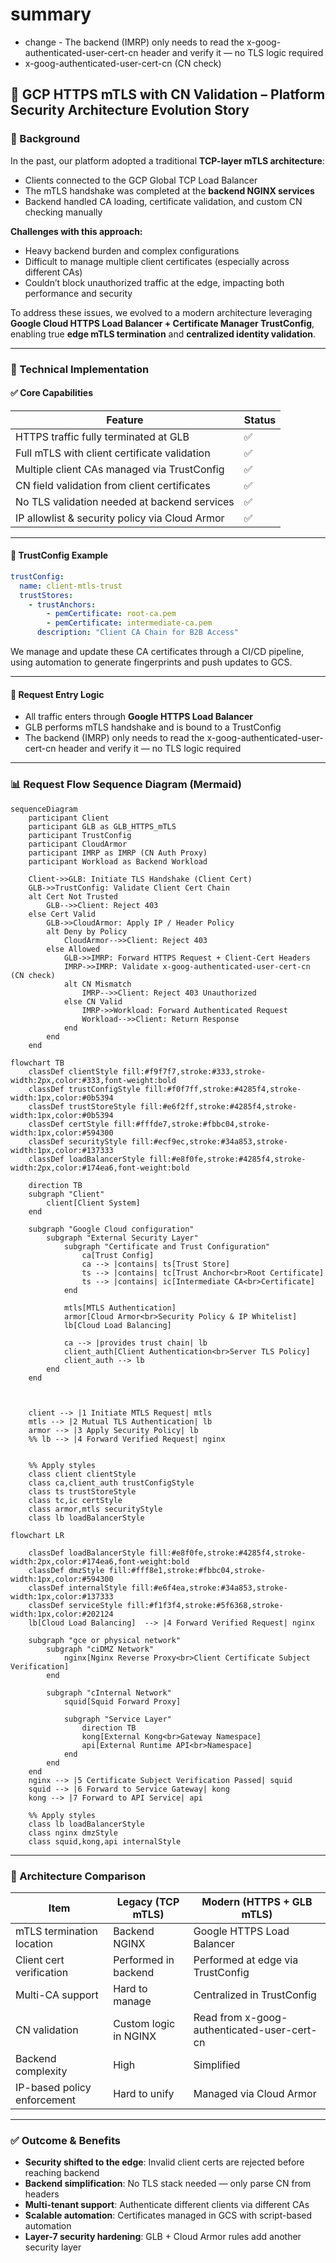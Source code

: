 # summary
- change - The backend (IMRP) only needs to read the x-goog-authenticated-user-cert-cn header and verify it — no TLS logic required
- x-goog-authenticated-user-cert-cn (CN check)

## **🔐 GCP HTTPS mTLS with CN Validation – Platform Security Architecture Evolution Story**

### **📌 Background**

In the past, our platform adopted a traditional **TCP-layer mTLS architecture**:

- Clients connected to the GCP Global TCP Load Balancer
- The mTLS handshake was completed at the **backend NGINX services**
- Backend handled CA loading, certificate validation, and custom CN checking manually

**Challenges with this approach:**

- Heavy backend burden and complex configurations
- Difficult to manage multiple client certificates (especially across different CAs)
- Couldn’t block unauthorized traffic at the edge, impacting both performance and security

To address these issues, we evolved to a modern architecture leveraging **Google Cloud HTTPS Load Balancer + Certificate Manager TrustConfig**, enabling true **edge mTLS termination** and **centralized identity validation**.

---

### **🔧 Technical Implementation**

#### **✅ Core Capabilities**

| **Feature**                                    | **Status** |
| ---------------------------------------------- | ---------- |
| HTTPS traffic fully terminated at GLB          | ✅         |
| Full mTLS with client certificate validation   | ✅         |
| Multiple client CAs managed via TrustConfig    | ✅         |
| CN field validation from client certificates   | ✅         |
| No TLS validation needed at backend services   | ✅         |
| IP allowlist & security policy via Cloud Armor | ✅         |

---

#### **📁 TrustConfig Example**

```yaml
trustConfig:
  name: client-mtls-trust
  trustStores:
    - trustAnchors:
        - pemCertificate: root-ca.pem
        - pemCertificate: intermediate-ca.pem
      description: "Client CA Chain for B2B Access"
```

We manage and update these CA certificates through a CI/CD pipeline, using automation to generate fingerprints and push updates to GCS.

---

#### **🚪 Request Entry Logic**

- All traffic enters through **Google HTTPS Load Balancer**
- GLB performs mTLS handshake and is bound to a TrustConfig
- The backend (IMRP) only needs to read the x-goog-authenticated-user-cert-cn header and verify it — no TLS logic required

---

### **📊 Request Flow Sequence Diagram (Mermaid)**

```mermaid
sequenceDiagram
    participant Client
    participant GLB as GLB_HTTPS_mTLS
    participant TrustConfig
    participant CloudArmor
    participant IMRP as IMRP (CN Auth Proxy)
    participant Workload as Backend Workload

    Client->>GLB: Initiate TLS Handshake (Client Cert)
    GLB->>TrustConfig: Validate Client Cert Chain
    alt Cert Not Trusted
        GLB-->>Client: Reject 403
    else Cert Valid
        GLB->>CloudArmor: Apply IP / Header Policy
        alt Deny by Policy
            CloudArmor-->>Client: Reject 403
        else Allowed
            GLB->>IMRP: Forward HTTPS Request + Client-Cert Headers
            IMRP->>IMRP: Validate x-goog-authenticated-user-cert-cn (CN check)
            alt CN Mismatch
                IMRP-->>Client: Reject 403 Unauthorized
            else CN Valid
                IMRP->>Workload: Forward Authenticated Request
                Workload-->>Client: Return Response
            end
        end
    end
```

```mermaid
flowchart TB
    classDef clientStyle fill:#f9f7f7,stroke:#333,stroke-width:2px,color:#333,font-weight:bold
    classDef trustConfigStyle fill:#f0f7ff,stroke:#4285f4,stroke-width:1px,color:#0b5394
    classDef trustStoreStyle fill:#e6f2ff,stroke:#4285f4,stroke-width:1px,color:#0b5394
    classDef certStyle fill:#fffde7,stroke:#fbbc04,stroke-width:1px,color:#594300
    classDef securityStyle fill:#ecf9ec,stroke:#34a853,stroke-width:1px,color:#137333
    classDef loadBalancerStyle fill:#e8f0fe,stroke:#4285f4,stroke-width:2px,color:#174ea6,font-weight:bold

    direction TB
    subgraph "Client"
        client[Client System]
    end

    subgraph "Google Cloud configuration"
        subgraph "External Security Layer"
            subgraph "Certificate and Trust Configuration"
                ca[Trust Config]
                ca --> |contains| ts[Trust Store]
                ts --> |contains| tc[Trust Anchor<br>Root Certificate]
                ts --> |contains| ic[Intermediate CA<br>Certificate]
            end

            mtls[MTLS Authentication]
            armor[Cloud Armor<br>Security Policy & IP Whitelist]
            lb[Cloud Load Balancing]

            ca --> |provides trust chain| lb
            client_auth[Client Authentication<br>Server TLS Policy]
            client_auth --> lb
        end
    end



    client --> |1 Initiate MTLS Request| mtls
    mtls --> |2 Mutual TLS Authentication| lb
    armor --> |3 Apply Security Policy| lb
    %% lb --> |4 Forward Verified Request| nginx


    %% Apply styles
    class client clientStyle
    class ca,client_auth trustConfigStyle
    class ts trustStoreStyle
    class tc,ic certStyle
    class armor,mtls securityStyle
    class lb loadBalancerStyle
```

```mermaid
flowchart LR

    classDef loadBalancerStyle fill:#e8f0fe,stroke:#4285f4,stroke-width:2px,color:#174ea6,font-weight:bold
    classDef dmzStyle fill:#fff8e1,stroke:#fbbc04,stroke-width:1px,color:#594300
    classDef internalStyle fill:#e6f4ea,stroke:#34a853,stroke-width:1px,color:#137333
    classDef serviceStyle fill:#f1f3f4,stroke:#5f6368,stroke-width:1px,color:#202124
    lb[Cloud Load Balancing]  --> |4 Forward Verified Request| nginx

    subgraph "gce or physical network"
        subgraph "ciDMZ Network"
            nginx[Nginx Reverse Proxy<br>Client Certificate Subject Verification]
        end

        subgraph "cInternal Network"
            squid[Squid Forward Proxy]

            subgraph "Service Layer"
                direction TB
                kong[External Kong<br>Gateway Namespace]
                api[External Runtime API<br>Namespace]
            end
        end
    end
    nginx --> |5 Certificate Subject Verification Passed| squid
    squid --> |6 Forward to Service Gateway| kong
    kong --> |7 Forward to API Service| api

    %% Apply styles
    class lb loadBalancerStyle
    class nginx dmzStyle
    class squid,kong,api internalStyle
```

---

### **🔄 Architecture Comparison**

| **Item**                    | **Legacy (TCP mTLS)** | **Modern (HTTPS + GLB mTLS)**               |
| --------------------------- | --------------------- | ------------------------------------------- |
| mTLS termination location   | Backend NGINX         | Google HTTPS Load Balancer                  |
| Client cert verification    | Performed in backend  | Performed at edge via TrustConfig           |
| Multi-CA support            | Hard to manage        | Centralized in TrustConfig                  |
| CN validation               | Custom logic in NGINX | Read from x-goog-authenticated-user-cert-cn |
| Backend complexity          | High                  | Simplified                                  |
| IP-based policy enforcement | Hard to unify         | Managed via Cloud Armor                     |

---

### **✅ Outcome & Benefits**

- **Security shifted to the edge**: Invalid client certs are rejected before reaching backend
- **Backend simplification**: No TLS stack needed — only parse CN from headers
- **Multi-tenant support**: Authenticate different clients via different CAs
- **Scalable automation**: Certificates managed in GCS with script-based automation
- **Layer-7 security hardening**: GLB + Cloud Armor rules add another security layer
